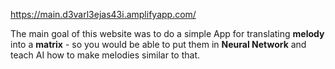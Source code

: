 https://main.d3varl3ejas43i.amplifyapp.com/

The main goal of this website was to do a simple App for translating **melody** into a **matrix** - so you would be able to put them in **Neural Network** and teach AI how to make melodies similar to that.
